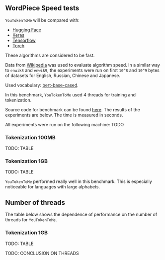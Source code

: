 ## WordPiece Speed tests

`YouTokenToMe` will be compared with:
* [Hugging Face](https://github.com/huggingface/tokenizers)
* [Keras](https://github.com/keras-team/keras-nlp)
* [Tensorflow](https://github.com/tensorflow/text)
* [Torch](https://github.com/pytorch/text)

These algorithms are considered to be fast.

Data from [Wikipedia](https://linguatools.org/tools/corpora/wikipedia-monolingual-corpora/) was used to evaluate algorithm speed. In a similar way to `enwik8` and `enwik9`, the experiments were run on first `10^8` and `10^9` bytes of datasets for English, Russian, Chinese and Japanese.

Used vocabulary: [bert-base-cased](https://huggingface.co/bert-base-cased).

In this benchmark, `YouTokenToMe` used 4 threads for training and tokenization.
 
Source code for benchmark can be found [here](tests/speed_test/wordpiece.py).
The results of the experiments are below. The time is measured in seconds.

All experiments were run on the following machine: TODO

### Tokenization 100MB
TODO: TABLE

### Tokenization 1GB 
TODO: TABLE

`YouTokenToMe` performed really well in this benchmark. This is especially noticeable for languages with large alphabets.

## Number of threads

The table below shows the dependence of performance on the number of threads for `YouTokenToMe`.

### Tokenization 1GB
TODO: TABLE


TODO: CONCLUSION ON THREADS
